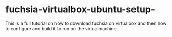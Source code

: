 # fuchsia-virtualbox-ubuntu-setup-
This is a full tutorial on how to download fuchsia on virtualbox and then how to configure and build it to run on the virtualmachine
